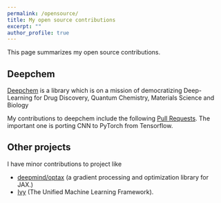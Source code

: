 ```yaml
---
permalink: /opensource/
title: My open source contributions
excerpt: ""
author_profile: true
---
```


This page summarizes my open source contributions. 

## Deepchem

[Deepchem](deepchem.io) is a library which is on a mission of democratizing Deep-Learning for Drug Discovery, Quantum Chemistry, Materials Science and Biology
 
My contributions to deepchem include the following [Pull Requests](https://github.com/search?p=1&q=is+repo%3Adeepchem%2Fdeepchem+author%3Ashivance&type=Issues). The important one is porting CNN to PyTorch from Tensorflow.


## Other projects

I have minor contributions to project like 
* [deepmind/optax](https://github.com/deepmind/optax/pull/413) (a gradient processing and optimization library for JAX.)
* [Ivy](https://github.com/unifyai/ivy/pull/5205/files) (The Unified Machine Learning Framework).
